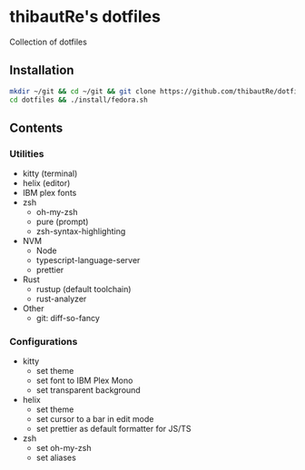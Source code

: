 # thibautRe's dotfiles

Collection of dotfiles

## Installation

```sh
mkdir ~/git && cd ~/git && git clone https://github.com/thibautRe/dotfiles.git
cd dotfiles && ./install/fedora.sh
```

## Contents

### Utilities

- kitty (terminal)
- helix (editor)
- IBM plex fonts
- zsh
	- oh-my-zsh
	- pure (prompt)
	- zsh-syntax-highlighting
- NVM
	- Node
	- typescript-language-server
	- prettier
- Rust
  - rustup (default toolchain)
  - rust-analyzer
- Other
	- git: diff-so-fancy

### Configurations

- kitty
	- set theme
	- set font to IBM Plex Mono
	- set transparent background
- helix
	- set theme
	- set cursor to a bar in edit mode
	- set prettier as default formatter for JS/TS
- zsh
	- set oh-my-zsh
	- set aliases